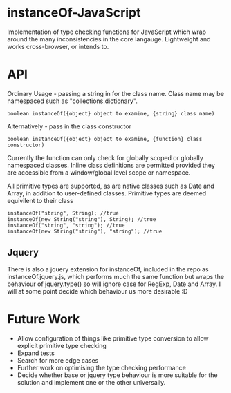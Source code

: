 instanceOf-JavaScript
=====================

Implementation of type checking functions for JavaScript which wrap around the many inconsistencies in the core langauge. Lightweight and works cross-browser, or intends to.

API
=====================
Ordinary Usage - passing a string in for the class name. Class name may be namespaced such as "collections.dictionary".

	boolean instanceOf({object} object to examine, {string} class name)

Alternatively - pass in the class constructor
	
	boolean instanceOf({object} object to examine, {function} class constructor)

Currently the function can only check for globally scoped or globally namespaced classes. Inline class definitions are permitted provided they are accessible from a window/global level scope or namespace.

All primitive types are supported, as are native classes such as Date and Array, in addition to user-defined classes.
Primitive types are deemed equivilent to their class

	instanceOf("string", String); //true
	instanceOf(new String("string"), String); //true
	instanceOf("string", "string"); //true
	instanceOf(new String("string"), "string"); //true
	
Jquery
------
There is also a jquery extension for instanceOf, included in the repo as instanceOf.jquery.js, which performs much the same function but wraps the behaviour of jquery.type() so will ignore case for RegExp, Date and Array.
I will at some point decide which behaviour us more desirable :D

Future Work
===========
- Allow configuration of things like primitive type conversion to allow explicit primitive type checking
- Expand tests
- Search for more edge cases
- Further work on optimising the type checking performance
- Decide whether base or jquery type behaviour is more suitable for the solution and implement one or the other universally.